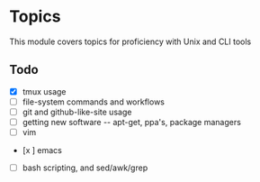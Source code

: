 # Topics

This module covers topics for proficiency with Unix and CLI tools


## Todo

- [x] tmux usage
- [ ] file-system commands and workflows
- [ ] git and github-like-site usage
- [ ] getting new software -- apt-get, ppa's, package managers
- [ ] vim
- [x ] emacs
- [ ] bash scripting, and sed/awk/grep

